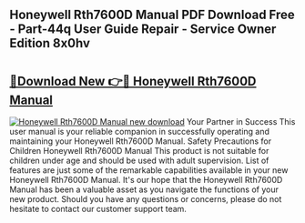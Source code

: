 ## Honeywell Rth7600D Manual PDF Download Free - Part-44q User Guide Repair - Service Owner Edition 8x0hv

# <h2><a href="http://bc45052.oget.top/?id=Honeywell+Rth7600D+Manual">🔗Download New 👉🔴 Honeywell Rth7600D Manual</a></h2>

[![Honeywell Rth7600D Manual new download](https://i.imgur.com/5g1atiW.png)](http://bc45052.oget.top/?id=Honeywell+Rth7600D+Manual)
Your Partner in Success This user manual is your reliable companion in successfully operating and maintaining your Honeywell Rth7600D Manual. Safety Precautions for Children Honeywell Rth7600D Manual This product is not suitable for children under age and should be used with adult supervision. List of features are just some of the remarkable capabilities available in your new Honeywell Rth7600D Manual. It's our hope that the Honeywell Rth7600D Manual has been a valuable asset as you navigate the functions of your new product. Should you have any questions or concerns, please do not hesitate to contact our customer support team.
